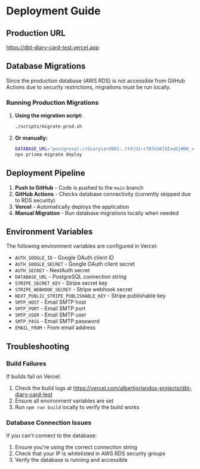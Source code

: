 # Deployment Guide

## Production URL
https://dbt-diary-card-test.vercel.app

## Database Migrations

Since the production database (AWS RDS) is not accessible from GitHub Actions due to security restrictions, migrations must be run locally.

### Running Production Migrations

1. **Using the migration script:**
   ```bash
   ./scripts/migrate-prod.sh
   ```

2. **Or manually:**
   ```bash
   DATABASE_URL="postgresql://diarycard001:.tYX|U1~r787uSK[QIxoDj#D6_>h@diarycard001.cluster-ciqxffdrwe90.us-east-1.rds.amazonaws.com:5432/diarycard001?schema=public&sslmode=require" \
   npx prisma migrate deploy
   ```

## Deployment Pipeline

1. **Push to GitHub** - Code is pushed to the `main` branch
2. **GitHub Actions** - Checks database connectivity (currently skipped due to RDS security)
3. **Vercel** - Automatically deploys the application
4. **Manual Migration** - Run database migrations locally when needed

## Environment Variables

The following environment variables are configured in Vercel:
- `AUTH_GOOGLE_ID` - Google OAuth client ID
- `AUTH_GOOGLE_SECRET` - Google OAuth client secret
- `AUTH_SECRET` - NextAuth secret
- `DATABASE_URL` - PostgreSQL connection string
- `STRIPE_SECRET_KEY` - Stripe secret key
- `STRIPE_WEBHOOK_SECRET` - Stripe webhook secret
- `NEXT_PUBLIC_STRIPE_PUBLISHABLE_KEY` - Stripe publishable key
- `SMTP_HOST` - Email SMTP host
- `SMTP_PORT` - Email SMTP port
- `SMTP_USER` - Email SMTP user
- `SMTP_PASS` - Email SMTP password
- `EMAIL_FROM` - From email address

## Troubleshooting

### Build Failures
If builds fail on Vercel:
1. Check the build logs at https://vercel.com/albertjorlandos-projects/dbt-diary-card-test
2. Ensure all environment variables are set
3. Run `npm run build` locally to verify the build works

### Database Connection Issues
If you can't connect to the database:
1. Ensure you're using the correct connection string
2. Check that your IP is whitelisted in AWS RDS security groups
3. Verify the database is running and accessible
